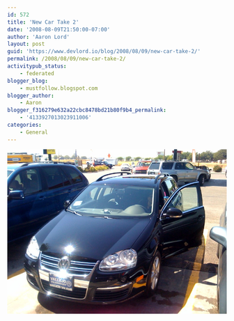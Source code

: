 ```yaml
---
id: 572
title: 'New Car Take 2'
date: '2008-08-09T21:50:00-07:00'
author: 'Aaron Lord'
layout: post
guid: 'https://www.devlord.io/blog/2008/08/09/new-car-take-2/'
permalink: /2008/08/09/new-car-take-2/
activitypub_status:
    - federated
blogger_blog:
    - mustfollow.blogspot.com
blogger_author:
    - Aaron
blogger_f316279e632a22cbc8478bd21b80f9b4_permalink:
    - '4133927013023911006'
categories:
    - General
---
```


<p class="mobile-photo"><a href="/wp-content/uploads/2011/10/photo-740306.jpg"><img src="/wp-content/uploads/2011/10/photo-740306.jpg?w=300" border="0" alt="" /></a></p><div class="blogger-post-footer"><img width='1' height='1' src='' alt='' /></div>